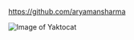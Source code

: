 https://github.com/aryamansharma

![Image of Yaktocat](https://octodex.github.com/images/yaktocat.png)
